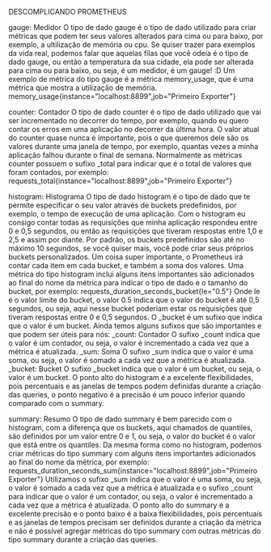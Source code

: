 DESCOMPLICANDO PROMETHEUS

gauge: Medidor
O tipo de dado gauge é o tipo de dado utilizado para criar métricas que podem ter seus valores alterados para cima ou para baixo, por exemplo, a ultilização de memória ou cpu. Se quiser trazer para exemplos da vida real, podemos falar que aquelas filas que você odeia é o tipo de dado gauge, ou então a temperatura da sua cidade, ela pode ser alterada para cima ou para baixo, ou seja, é um medidor, é um gauge! :D Um exemplo de métrica do tipo gauge é a métrica memory_usage, que é uma métrica que mostra a utilização de memória.
memory_usage{instance="localhost:8899",job="Primeiro Exporter"}

counter: Contador
O tipo de dado counter é o tipo de dado utilizado que vai ser incrementado no decorrer do tempo, por exemplo, quando eu quero contar os erros em uma aplicação no decorrer da última hora. O valor atual do counter quase nunca é importante, pois o que queremos dele são os valores durante uma janela de tempo, por exemplo, quantas vezes a minha aplicação falhou durante o final de semana. Normalmente as métricas counter possuem o sufixo _total para indicar que é o total de valores que foram contados, por exemplo:
requests_total{instance="localhost:8899",job="Primeiro Exporter"}
 

histogram: Histograma
O tipo de dado histogram é o tipo de dado que te permite especificar o seu valor através de buckets predefinidos, por exemplo, o tempo de execução de uma aplicação. Com o histogram eu consigo contar todas as requisições que minha aplicação respondeu entre 0 e 0,5 segundos, ou então as requisições que tiveram respostas entre 1,0 e 2,5 e assim por diante. Por padrão, os buckets predefinidos são até no máximo 10 segundos, se você quiser mais, você pode criar seus próprios buckets personalizados. Um coisa super importante, o Prometheus irá contar cada item em cada bucket, e também a soma dos valores. Uma métrica do tipo histogram inclui alguns itens importantes são adicionados ao final do nome da métrica para indicar o tipo de dado e o tamanho do bucket, por exemplo:
requests_duration_seconds_bucket{le="0.5"}
Onde le é o valor limite do bucket, o valor 0.5 indica que o valor do bucket é até 0,5 segundos, ou seja, aqui nesse bucket poderiam estar os requisições que tiveram respostas entre 0 e 0,5 segundos.
O _bucket é um sufixo que indica que o valor é um bucket.
Ainda temos alguns sufixos que são importantes e que podem ser úteis para nós:
_count: Contador
O sufixo _count indica que o valor é um contador, ou seja, o valor é incrementado a cada vez que a métrica é atualizada.
_sum: Soma
O sufixo _sum indica que o valor é uma soma, ou seja, o valor é somado a cada vez que a métrica é atualizada.
_bucket: Bucket
O sufixo _bucket indica que o valor é um bucket, ou seja, o valor é um bucket.
O ponto alto do histogram é a excelente flexibilidades, pois percentuais e as janelas de tempos podem definidas durante a criação das queries, o ponto negativo é a precisão é um pouco inferior quando comparado com o summary.
 

summary: Resumo
O tipo de dado summary é bem parecido com o histogram, com a diferença que os buckets, aqui chamados de quantiles, são definidos por um valor entre 0 e 1, ou seja, o valor do bucket é o valor que está entre os quantiles.
Da mesma forma como no histogram, podemos criar métricas do tipo summary com alguns itens importantes adicionados ao final do nome da métrica, por exemplo:
requests_duration_seconds_sum{instance="localhost:8899",job="Primeiro Exporter"}
Utilizamos o sufixo _sum indica que o valor é uma soma, ou seja, o valor é somado a cada vez que a métrica é atualizada e o sufixo _count para indicar que o valor é um contador, ou seja, o valor é incrementado a cada vez que a métrica é atualizada.
O ponto alto do summary é a excelente precisão e o ponto baixo é a baixa flexibilidades, pois percentuais e as janelas de tempos precisam ser definidos durante a criação da métrica e não é possível agregar métricas do tipo summary com outras métricas do tipo summary durante a criação das queries.